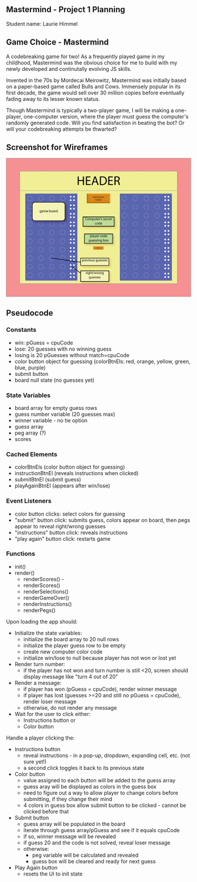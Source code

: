 ## Mastermind - Project 1 Planning

Student name: Laurie Himmel

## Game Choice - Mastermind
A codebreaking game for two! As a frequently played game in my childhood, Mastermind was the obvious choice for me to build with my newly developed and continutally evolving JS skills.  
  
Invented in the 70s by Mordecai Meirowitz, Mastermind was initially based on a paper-based game called Bulls and Cows. Immensely popular in its first decade, the game would sell over 30 million copies before eventually fading away to its lesser known status.

Though Mastermind is typically a two-player game, I will be making a one-player, one-computer version, where the player must guess the computer's randomly generated code. Will you find satisfaction in beating the bot? Or will your codebreaking attempts be thwarted?

## Screenshot for Wireframes
![Wireframe screenshot](/wireframe-2-01.jpg)

## Pseudocode
### Constants
- win: pGuess = cpuCode
- lose: 20 guesses with no winning guess
- losing is 20 pGuesses without match=cpuCode 
- color button object for guessing (colorBtnEls: red, orange, yellow, green, blue, purple)
- submit button
- board null state (no guesses yet)

### State Variables
- board array for empty guess rows
- guess number variable (20 guesses max)
- winner variable - no tie option
- guess array
- peg array (?)
- scores

### Cached Elements
- colorBtnEls (color button object for guessing)
- instructionBtnEl (reveals instructions when clicked) 
- submitBtnEl (submit guess)
- playAgainBtnEl (appears after win/lose)

### Event Listeners
- color button clicks: select colors for guessing
- "submit" button click: submits guess, colors appear on board, then pegs appear to reveal right/wrong guesses
- "instructions" button click: reveals instructions
- "play again" button click: restarts game

### Functions
- init()
- render()
    - renderScores() - 
    - renderScores()
    - renderSelections()
    - renderGameOver()
    - renderInstructions()
    - renderPegs()    
 
Upon loading the app should:
- Initialize the state variables:
    - initialize the board array to 20 null rows
    - initialize the player guess row to be empty
    - create new computer color code
    - initialize win/lose to null because player has not won or lost yet
- Render turn number:
    - if the player has not won and turn number is still <20, screen should display message like "turn 4 out of 20"
- Render a message:
    - if player has won (pGuess = cpuCode), render winner message
    - if player has lost (guesses >=20 and still no pGuess = cpuCode), render loser message
    - otherwise, do not render any message
- Wait for the user to click either:
    - Instructions button or
    - Color button

Handle a player clicking the:
- Instructions button
    - reveal instructions - in a pop-up, dropdown, expanding cell, etc. (not sure yet!)
    - a second click toggles it back to its previous state
- Color button
    - value assigned to each button will be added to the guess array
    - guess aray will be displayed as colors in the guess box
    - need to figure out a way to allow player to change colors before submitting, if they change their mind
    - 4 colors in guess box allow submit button to be clicked - cannot be clicked before that
- Submit button
    - guess array will be populated in the board
    - iterate through guess array/pGuess and see if it equals cpuCode
    - if so, winner message will be revealed
    - if guess 20 and the code is not solved, reveal loser message
    - otherwise:
        - peg variable will be calculated and revealed
        - guess box will be cleared and ready for next guess
- Play Again button
    - resets the UI to init state